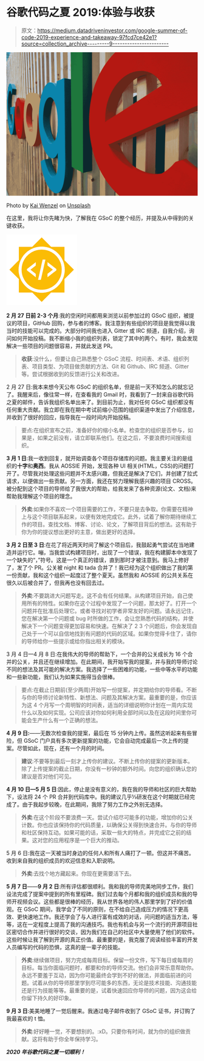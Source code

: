 # 谷歌代码之夏 2019:体验与收获

> 原文：<https://medium.datadriveninvestor.com/google-summer-of-code-2019-experience-and-takeaway-97fcd7ce42e1?source=collection_archive---------9----------------------->

![](img/e3cc91f50efcd1f2e4936424bafbbe68.png)

Photo by [Kai Wenzel](https://unsplash.com/@kai_wenzel?utm_source=medium&utm_medium=referral) on [Unsplash](https://unsplash.com?utm_source=medium&utm_medium=referral)

在这里，我将让你先睹为快，了解我在 GSoC 的整个经历，并提及从中得到的关键收获。

![](img/2dadf81ddea56058199a8cc734edd870.png)

**2 月 27 日前 2-3 个月**:我的空闲时间都用来浏览以前参加过的 GSoC 组织，被提议的项目，GitHub 回购，参与者的博客。我注意到有些组织的项目是我觉得以我当时的技能可以完成的。大部分时间我也进入 Gitter 或 IRC 频道，自我介绍，询问如何开始投稿。我不断缩小我的组织列表，锁定了其中的两个。有时，我会发现解决一些项目的问题很容易，并就此发送 PR。

> **收获**:没什么，但要让自己熟悉整个 GSoC 流程、时间表、术语、组织列表、项目类型、为项目做贡献的方法、Git 和 Github、IRC 频道、Gitter 等。尝试根据收到的反馈进行公关和改进。

2 月 27 日:我本来想今天公布 GSoC 的组织名单，但是前一天不知怎么的就忘记了。我醒来后，像往常一样，在查看我的 Gmail 时，我看到了一封来自谷歌代码之夏的邮件，告诉我组织名单出来了。到目前为止，我对任何 GSoC 组织都没有任何重大贡献。我立即在我在期中考试前缩小范围的组织渠道中发出了介绍信息，并收到了很好的回应，指导我在一段时间内开始投稿。

> 要点:在组织宣布之前，准备好你的缩小名单。检查您的组织是否参与，如果是，如果之前没有，请立即联系他们。在这之后，不要浪费时间搜索组织。

**3 月 1 日**:我一收到回复，就开始调查各个项目存储库的问题。我主要关注的是组织的**十字**和**奥西**。我从 AOSSIE 开始，发现各种 UI 相关(HTML，CSS)的问题打开了。尽管我对处理这些问题并不太感兴趣，但我还是解决了它们，并创建了拉式请求，以便做出一些贡献。另一方面，我还在努力理解我感兴趣的项目 CROSS。被分配到这个项目的导师给了我很大的帮助，给我发来了各种资源(论文、文档)来帮助我理解这个项目的理念。

> **外卖**:如果你不喜欢一个项目需要的工作，不要只是去争取。你需要在精神上与这个项目联系起来，以便有效地完成它。此外，试着了解你期待继续工作的项目。查找文档、博客、讨论、论文，了解项目背后的想法。这有助于你为你的提议想出更好的主意，做出更好的选择。

**3 月 2 日至 3 日**:在花了将近两天时间了解这个项目后，我鼓起勇气尝试在当地建造并运行它。嘣，当我尝试构建项目时，出现了一个错误，我在构建脚本中发现了一个缺失的“，”符号。这是一个真正的错误，直到那时才被注意到。我马上修好了，发了个 PR。公关被 night 和 tada 合并了！我已经为这个组织做出了我的第一份贡献，我和这个组织一起度过了整个夏天。虽然我和 AOSSIE 的公共关系在很久以后被合并了，但我再也没有回去过。

> **外卖**:不要跳进大问题写走。这不会有任何结果。从构建项目开始，自己使用所有的特性。如果你在这个过程中发现了一个问题，那太好了。打开一个问题并在批准后处理它。或者寻找对初学者非常友好的问题。请永远记住，您在解决第一个问题或 bug 时所做的工作，会让您熟悉代码的结构，并使解决下一个问题变得更加容易和快速。在解决了 2 3 个问题后，你会发现自己处于一个可以自信地找到有问题的代码的区域。如果你觉得卡住了，请你的导师给你一些提示或给你指出相关的模块。

3 月 4 日—4 月 8 日:在我伟大的导师的帮助下，一个合并的公关成长为 16 个合并的公关，并且还在继续增加。在此期间，我开始写我的提案，并与我的导师讨论不同的想法及其可能的解决方案。我选择了一些困难的功能，一些中等水平的功能和一些新功能，我们认为如果实施得当会很棒。

> 要点:在截止日期前(至少两周)开始写一份提案，并定期给你的导师看。不断与你的导师讨论新特性、新想法、问题及其解决方案。最重要的是，你应该为这 4 个月写一个周明智的时间表，适当的详细说明你计划在一周内实现什么以及如何实现。公司应该对你如何利用全部时间以及在这段时间里你可能会生产什么有一个正确的想法。

**4 月 9 日:**——无数次检查我的提案，最后在 15 分钟内上传。虽然这听起来有些冒险，但 GSoC 门户具有多次更新提案的功能，它会自动完成最后一次上传的提案。尽管如此，现在，还有一个月的时间。

> **建议**:不要等到最后一刻才上传你的建议。不断上传你的提案的更新版本。除了上传提案的截止日期，你没有一秒钟的额外时间。向您的组织确认您的建议是否对他们可见。

**4 月 10 日—5 月 5 日**:因此，停止是没有意义的，我在我的导师和社区的巨大帮助下，设法将 24 个 PR 合并到代码库中。我的建议几乎⅓研发在这个时期就已经完成了。由于我起步较晚，在此期间，我除了努力工作之外别无选择。

> **外卖**:在这个阶段不要浪费一天。尝试介绍尽可能多的功能，增加你的公关计数。你也应该保持你的代码质量，以确保公关得到快速合并。与你的导师和社区保持互动。如果可能的话，采取一些大的特点，并完成它之前的结果。这对您的应用程序是一个巨大的推动。

5 月 6 日:我在这一天被当时身边的任何人和所有人痛打了一顿。但这并不痛苦。收到来自我的组织成员的欢迎信息和入职说明。

> **外卖**:去找个地方藏起来。你现在更需要活下去。

**5 月 7 日**——**9 月 2 日**:所有评估都很顺利。我和我的导师完美地同步工作，我们设法完成了提案中提到的所有里程碑。我们过去每个月都和我的组织成员和我的导师开视频会议。这些都是很棒的经历，我从世界各地的伟人那里学到了好的价值观。在 GSoC 期间，我学会了不同的原则，在不给自己造成压力的情况下更高效、更快速地工作。我还学会了与人进行富有成效的对话，问问题的适当方法，等等，这在一定程度上提高了我的沟通技巧。我也有机会与另一个流行的开源项目社区密切合作并进行很好的交谈，因为我们在自己的社区中大量使用了他们的软件。这些时候让我了解到开源的真正价值。最重要的是，我克服了阅读经验丰富的开发人员编写的代码的恐惧，这真的是一辈子的技能。

> **外卖**:继续做项目，努力完成每周目标。保留一份文件，写下每日或每周的目标。每当你面临问题时，都要和你的导师交流。他们会非常乐意帮助你。永远不要羞于互动，因为你可能最终会学到不好的做法，并面临前进的问题。试着从你的导师那里学到尽可能多的东西，无论是技术技能、沟通技能还是行为技能等等。最重要的是，试着快速回应你导师的问题，因为这会给你留下持久的好印象。

**9 月 3 日**:美美地睡了一觉后醒来。我通过电子邮件收到了 GSoC 证书，并订购了我最喜欢的 t 恤。

> **外卖**:好好睡一觉，不要想别的。:xD。只要你有时间，就为你的组织做贡献。这将有助于你全年保持学习。

***2020 年谷歌代码之夏一切顺利！***
